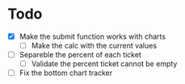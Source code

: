 # Todo

- [X] Make the submit function works with charts
    - [ ] Make the calc with the current values
- [ ] Separeble the percent of each ticket
    - [ ] Validate the percent ticket cannot be empty
- [ ] Fix the bottom chart tracker